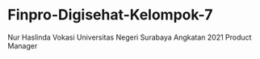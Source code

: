 # Finpro-Digisehat-Kelompok-7
Nur Haslinda
Vokasi
Universitas Negeri Surabaya
Angkatan 2021 
Product Manager